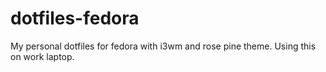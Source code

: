 # dotfiles-fedora
My personal dotfiles for fedora with i3wm and rose pine theme. Using this on work laptop.
